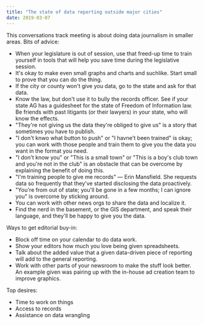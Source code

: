 ```yaml
---
title: "The state of data reporting outside major cities"
date: 2019-03-07
---
```



This conversations track meeting is about doing data journalism in smaller areas. Bits of advice:

- When your legislature is out of session, use that freed-up time to train yourself in tools that will help you save time during the legislative session.
- It's okay to make even small graphs and charts and suchlike. Start small to prove that you can do the thing.
- If the city or county won't give you data, go to the state and ask for that data.
- Know the law, but don't use it to bully the records officer. See if your state AG has a guidesheet for the state of Freedom of Information law. Be friends with past litigants (or their lawyers) in your state, who will know the effects.
- "They're not giving us the data they're obliged to give us" is a story that sometimes you have to publish.
- "I don't knwo what button to push" or "I havne't been trained" is okay; you can work with those people and train them to give you the data you want in the format you need.
- "I don't know you" or "This is a small town" or "This is a boy's club town and you're not in the club" is an obstacle that can be overcome by explaining the benefit of doing this.
- "I'm training people to give me records" &mdash; Erin Mansfield. She requests data so frequently that they've started disclosing the data proactively.
- "You're from out of state; you'll be gone in a few months; I can ignore you" is overcome by sticking around.
- You can work with other news orgs to share the data and localize it.
- Find the nerd in the basement, or the GIS department, and speak their language, and they'll be happy to give you the data.

Ways to get editorial buy-in:

- Block off time on your calendar to do data work.
- Show your editors how much you love being given spreadsheets.
- Talk about the added value that a given data-driven piece of reporting will add to the general reporting.
- Work with other parts of your newsroom to make the stuff look better. An example given was pairing up with the in-house ad creation team to improve graphics.

Top desires:
- Time to work on things
- Access to records
- Assistance on data wrangling



